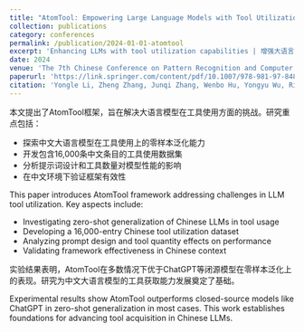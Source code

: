 ```yaml
---
title: "AtomTool: Empowering Large Language Models with Tool Utilization Skills"
collection: publications
category: conferences
permalink: /publication/2024-01-01-atomtool
excerpt: 'Enhancing LLMs with tool utilization capabilities | 增强大语言模型的工具使用能力'
date: 2024
venue: 'The 7th Chinese Conference on Pattern Recognition and Computer Vision (PRCV 2024) | 第七届中国模式识别与计算机视觉大会'
paperurl: 'https://link.springer.com/content/pdf/10.1007/978-981-97-8487-5_23.pdf'
citation: 'Yongle Li, Zheng Zhang, Junqi Zhang, Wenbo Hu, Yongyu Wu, Richang Hong. (2024). "AtomTool: Empowering Large Language Models with Tool Utilization Skills" <i>PRCV 2024</i>.'
---
```


本文提出了AtomTool框架，旨在解决大语言模型在工具使用方面的挑战。研究重点包括：
- 探索中文大语言模型在工具使用上的零样本泛化能力
- 开发包含16,000条中文条目的工具使用数据集
- 分析提示词设计和工具数量对模型性能的影响
- 在中文环境下验证框架有效性

This paper introduces AtomTool framework addressing challenges in LLM tool utilization. Key aspects include:
- Investigating zero-shot generalization of Chinese LLMs in tool usage
- Developing a 16,000-entry Chinese tool utilization dataset
- Analyzing prompt design and tool quantity effects on performance
- Validating framework effectiveness in Chinese context

实验结果表明，AtomTool在多数情况下优于ChatGPT等闭源模型在零样本泛化上的表现。研究为中文大语言模型的工具获取能力发展奠定了基础。

Experimental results show AtomTool outperforms closed-source models like ChatGPT in zero-shot generalization in most cases. This work establishes foundations for advancing tool acquisition in Chinese LLMs.

